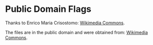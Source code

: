 Public Domain Flags
====================

Thanks to Enrico Maria Crisostomo:
[Wikimedia Commons][github].

The files are in the public domain and were obtained from:
[Wikimedia Commons][commons].

[iso3166a2]: https://en.wikipedia.org/wiki/ISO_3166-1_alpha-2
[commons]: https://commons.wikimedia.org/
[github]: https://github.com/emcrisostomo
